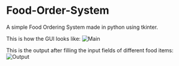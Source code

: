 # Food-Order-System
A simple Food Ordering System made in python using tkinter.

This is how the GUI looks like:
![Main](https://user-images.githubusercontent.com/55328883/153000350-dccac716-3edd-4c69-954c-3047fd869ff3.png)



This is the output after filling the input fields of different food items:
![Output](https://user-images.githubusercontent.com/55328883/153000377-77e5ff3f-15bd-4244-a457-afeaf3d53a49.png)



